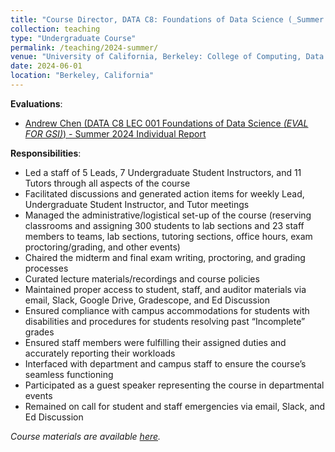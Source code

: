 ```yaml
---
title: "Course Director, DATA C8: Foundations of Data Science (_Summer 2024_)"
collection: teaching
type: "Undergraduate Course"
permalink: /teaching/2024-summer/
venue: "University of California, Berkeley: College of Computing, Data Science, and Society (CDSS)"
date: 2024-06-01
location: "Berkeley, California"
---
```

__Evaluations__:
- [Andrew Chen (DATA C8 LEC 001 Foundations of Data Science _(EVAL FOR GSI)_) - Summer 2024 Individual Report](https://drive.google.com/file/d/1RTeIZZJuNBGIPjv_OhFOLBj3h_Km23dV/view?usp=sharing)

__Responsibilities__:
- Led a staff of 5 Leads, 7 Undergraduate Student Instructors, and 11 Tutors through all aspects of the course
- Facilitated discussions and generated action items for weekly Lead, Undergraduate Student Instructor, and Tutor meetings
- Managed the administrative/logistical set-up of the course (reserving classrooms and assigning 300 students to lab sections and 23 staff members to teams, lab sections, tutoring sections, office hours, exam proctoring/grading, and other events)
- Chaired the midterm and final exam writing, proctoring, and grading processes
- Curated lecture materials/recordings and course policies
- Maintained proper access to student, staff, and auditor materials via email, Slack, Google Drive, Gradescope, and Ed Discussion
- Ensured compliance with campus accommodations for students with disabilities and procedures for students resolving past “Incomplete” grades
- Ensured staff members were fulfilling their assigned duties and accurately reporting their workloads
- Interfaced with department and campus staff to ensure the course’s seamless functioning
- Participated as a guest speaker representing the course in departmental events
- Remained on call for student and staff emergencies via email, Slack, and Ed Discussion

_Course materials are available [here](http://www.data8.org/su24/)._
